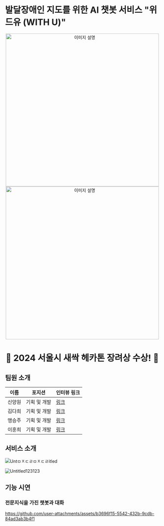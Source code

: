 # 발달장애인 지도를 위한 AI 챗봇 서비스 "위드유 (WITH U)"
  
<div align="center">
<img src="https://github.com/user-attachments/assets/9ebd7e09-a0ab-4a7f-b4f2-7315589ef84f" alt="이미지 설명" width="500" />
<img src="https://github.com/user-attachments/assets/058f75b1-b653-4e0e-8ebe-3c864673c7d8" alt="이미지 설명" width="500" />

# 🎉 2024 서울시 새싹 헤카톤 장려상 수상! 🎉

</div>

  
## 팀원 소개
| 이름    |포지션| 인터뷰 링크                      |
|--------|-----|-------------------------------|
| 신양원 |기획 및 개발|[링크](#)                   |
| 김다희 |기획 및 개발|[링크](https://dacon.io/competitions/official/236293/talkboard/412485) |
| 맹승주 |기획 및 개발|[링크](https://dacon.io/competitions/official/236293/talkboard/412500) |
| 이훈희 |기획 및 개발|[링크](https://dacon.io/competitions/official/236293/talkboard/412504) |

## 서비스 소개
![Untㅁㅈㄷㄹㅁㅈㄷㄹitled](https://github.com/user-attachments/assets/c63b5889-ffd5-4b03-b0f1-583011189de7)

<img alt="Untitled123123" src="https://github.com/user-attachments/assets/53df649d-bbe0-471a-aec0-5c3c5ca13d0f">

## 기능 시연
### 전문지식을 가진 챗봇과 대화
https://github.com/user-attachments/assets/b3696f15-5542-432b-9cdb-84ad3ab3b4f1


